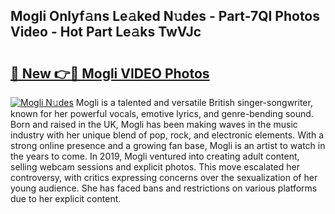 ## Mogli Onlyf𝚊ns Le𝚊ked N𝚞des - Part-7QI Photos Video - Hot Part Le𝚊ks TwVJc

# <h2><a href="http://ab4769.deff.icu/?id=Mogli">🔗 New 👉🔴 Mogli VIDEO Photos</a></h2>

[![Mogli N𝚞des](https://i.imgur.com/rIISA9y.gif)](http://ab4769.deff.icu/?id=Mogli)
Mogli is a talented and versatile British singer-songwriter, known for her powerful vocals, emotive lyrics, and genre-bending sound. Born and raised in the UK, Mogli has been making waves in the music industry with her unique blend of pop, rock, and electronic elements. With a strong online presence and a growing fan base, Mogli is an artist to watch in the years to come. In 2019, Mogli ventured into creating adult content, selling webcam sessions and explicit photos. This move escalated her controversy, with critics expressing concerns over the sexualization of her young audience. She has faced bans and restrictions on various platforms due to her explicit content.
